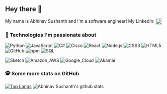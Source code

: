 ## Hey there 👋

My name is Abhinav Sushanth and I'm a software engineer!
My LinkedIn:
<a href="https://www.linkedin.com/in/abhinav-sushanth/" target="blank"><img align="center" src="https://cdn.jsdelivr.net/npm/simple-icons@3.0.1/icons/linkedin.svg" alt="abhinavsushanth" height="20" width="20" /></a>

### 🔧 Technologies I'm passionate about

<!-- use https://simpleicons.org/ to find icons and colors -->
![Python](https://img.shields.io/badge/Code-Python-informational?style=flat&logo=python&logoColor=white&labelColor=121212&color=2C8EBB)
![JavaScript](https://img.shields.io/badge/Code-JavaScript-informational?style=flat&logo=javascript&logoColor=white&labelColor=121212&color=F7DF1E)
![C#](https://img.shields.io/badge/Code-C%23-informational?style=flat&logo=c#&logoColor=white&labelColor=121212&color=FF6C37)
![Cisco](https://img.shields.io/badge/OS-Cisco-informational?style=flat&logo=cisco&logoColor=white&labelColor=121212&color=FFA500)
![React](https://img.shields.io/badge/Code-React-informational?style=flat&logo=react&logoColor=white&labelColor=121212&color=61DAFB)
![Node.js](https://img.shields.io/badge/Code-Node.js-informational?style=flat&logo=node.js&logoColor=white&labelColor=121212&color=339933)
![CSS3](https://img.shields.io/badge/Code-CSS3-informational?style=flat&logo=css3&logoColor=white&labelColor=121212&color=1572B6)
![HTML5](https://img.shields.io/badge/Code-HTML5-informational?style=flat&logo=html5&logoColor=white&labelColor=121212&color=E34F26)
![GitHub](https://img.shields.io/badge/Tool-GitHub-informational?style=flat&logo=github&logoColor=white&labelColor=121212&color=181717)
![npm](https://img.shields.io/badge/Tool-npm-informational?style=flat&logo=npm&logoColor=white&labelColor=121212&color=CB3837)
![SQL](https://img.shields.io/badge/Database-SQL-informational?style=flat&logo=sql&logoColor=white&labelColor=121212&color=F9DC3E)



![Sketch](https://img.shields.io/badge/Tool-Sketch-informational?style=flat&logo=sketch&logoColor=white&labelColor=121212&color=F7B500)
![Amazon_AWS](https://img.shields.io/badge/Cloud-Amazon_AWS-informational?style=flat&logo=amazon-aws&logoColor=white&labelColor=121212&color=232F3E)
![Google_Cloud](https://img.shields.io/badge/Cloud-Google_Cloud-informational?style=flat&logo=google-cloud&logoColor=white&labelColor=121212&color=4285F4)
![Akamai](https://img.shields.io/badge/CDN-Akamai-informational?style=flat&logo=akamai&logoColor=white&labelColor=121212&color=1293D8)

### 🕵️‍ Some more stats on GitHub
[![Top Langs](https://github-readme-stats.vercel.app/api/top-langs/?username=abhinavsushanth&theme=dark&bg_color=121212)](https://github.com/abhinavsushanth/github-readme-stats)
![Abhinav Sushanth's github stats](https://github-readme-stats.vercel.app/api?username=abhinavsushanth&show_icons=true&theme=dark&bg_color=121212&icon_color=F78C6C)
<!--
**abhinavsushanth/abhinavsushanth** is a ✨ _special_ ✨ repository because its `README.md` (this file) appears on your GitHub profile.

Here are some ideas to get you started:

- 🔭 I’m currently working on ...
- 🌱 I’m currently learning ...
- 👯 I’m looking to collaborate on ...
- 🤔 I’m looking for help with ...
- 💬 Ask me about ...
- 📫 How to reach me: ...
- 😄 Pronouns: ...
- ⚡ Fun fact: ...
-->
